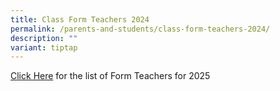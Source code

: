 ```yaml
---
title: Class Form Teachers 2024
permalink: /parents-and-students/class-form-teachers-2024/
description: ""
variant: tiptap
---
```

<p><a href="/files/Parents/Class Form Teachers/2025_Form_Teacher_List_for_Website.pdf" rel="noopener nofollow" target="_blank">Click Here</a> for
the list of Form Teachers for 2025</p>